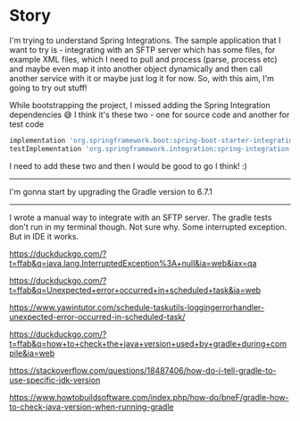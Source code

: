 # Story

I'm trying to understand Spring Integrations. The sample application that I want to try is - integrating with an SFTP
server which has some files, for example XML files, which I need to pull and process (parse, process etc) and maybe even
map it into another object dynamically and then call another service with it or maybe just log it for now. So, with this
aim, I'm going to try out stuff!

While bootstrapping the project, I missed adding the Spring Integration dependencies 😅 I think it's these two - one for
source code and another for test code

```groovy
implementation 'org.springframework.boot:spring-boot-starter-integration'
testImplementation 'org.springframework.integration:spring-integration-test'
```

I need to add these two and then I would be good to go I think! :)

---

I'm gonna start by upgrading the Gradle version to 6.7.1

---

I wrote a manual way to integrate with an SFTP server. The gradle tests don't run in my
terminal though. Not sure why. Some interrupted exception. But in IDE it works.

https://duckduckgo.com/?t=ffab&q=java.lang.InterruptedException%3A+null&ia=web&iax=qa

https://duckduckgo.com/?t=ffab&q=Unexpected+error+occurred+in+scheduled+task&ia=web

https://www.yawintutor.com/schedule-taskutils-loggingerrorhandler-unexpected-error-occurred-in-scheduled-task/

https://duckduckgo.com/?t=ffab&q=how+to+check+the+java+version+used+by+gradle+during+compile&ia=web

https://stackoverflow.com/questions/18487406/how-do-i-tell-gradle-to-use-specific-jdk-version

https://www.howtobuildsoftware.com/index.php/how-do/bneF/gradle-how-to-check-java-version-when-running-gradle


